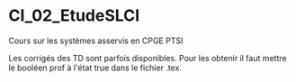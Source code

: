CI_02_EtudeSLCI
===============

Cours sur les systèmes asservis en CPGE PTSI

Les corrigés des TD sont parfois disponibles. Pour les obtenir il faut mettre le booléen prof à l'état true dans le fichier .tex.
